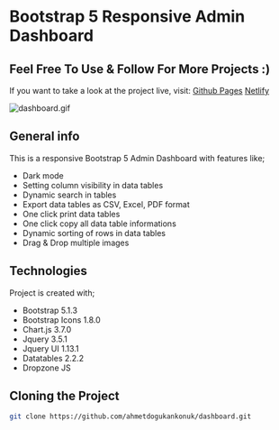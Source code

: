 # Bootstrap 5 Responsive Admin Dashboard 
## Feel Free To Use & Follow For More Projects :)

If you want to take a look at the project live, visit: 
[Github Pages](https://ahmetdogukankonuk.github.io/dashboard/)
[Netlify](https://adk-cms-dashboard.netlify.app/)

![dashboard.gif](dashboard.gif)


## General info

This is a responsive Bootstrap 5 Admin Dashboard with features like;

* Dark mode
* Setting column visibility in data tables
* Dynamic search in tables
* Export data tables as CSV, Excel, PDF format
* One click print data tables
* One click copy all data table informations
* Dynamic sorting of rows in data tables
* Drag & Drop multiple images

## Technologies

Project is created with;

* Bootstrap 5.1.3
* Bootstrap Icons 1.8.0
* Chart.js 3.7.0
* Jquery 3.5.1
* Jquery UI 1.13.1
* Datatables 2.2.2
* Dropzone JS

## Cloning the Project

```bash
git clone https://github.com/ahmetdogukankonuk/dashboard.git
```